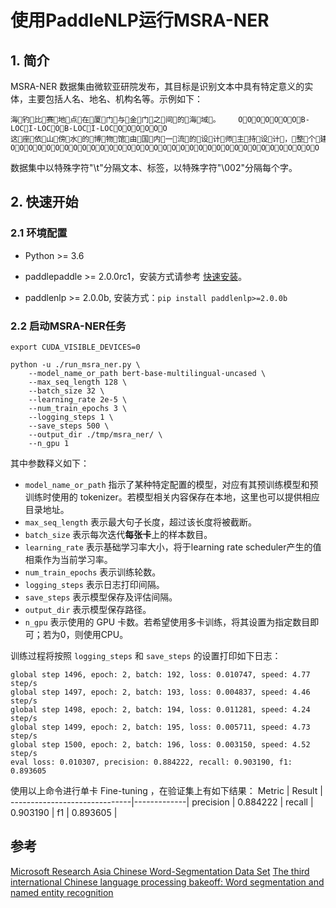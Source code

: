 # 使用PaddleNLP运行MSRA-NER

## 1. 简介

MSRA-NER 数据集由微软亚研院发布，其目标是识别文本中具有特定意义的实体，主要包括人名、地名、机构名等。示例如下：

```
海钓比赛地点在厦门与金门之间的海域。    OOOOOOOB-LOCI-LOCOB-LOCI-LOCOOOOOO
这座依山傍水的博物馆由国内一流的设计师主持设计，整个建筑群精美而恢宏。    OOOOOOOOOOOOOOOOOOOOOOOOOOOOOOOOOOO
```

数据集中以特殊字符"\t"分隔文本、标签，以特殊字符"\002"分隔每个字。

## 2. 快速开始

### 2.1 环境配置

- Python >= 3.6

- paddlepaddle >= 2.0.0rc1，安装方式请参考 [快速安装](https://www.paddlepaddle.org.cn/install/quick)。

- paddlenlp >= 2.0.0b, 安装方式：`pip install paddlenlp>=2.0.0b`

### 2.2 启动MSRA-NER任务

```shell
export CUDA_VISIBLE_DEVICES=0

python -u ./run_msra_ner.py \
    --model_name_or_path bert-base-multilingual-uncased \
    --max_seq_length 128 \
    --batch_size 32 \
    --learning_rate 2e-5 \
    --num_train_epochs 3 \
    --logging_steps 1 \
    --save_steps 500 \
    --output_dir ./tmp/msra_ner/ \
    --n_gpu 1
```

其中参数释义如下：
- `model_name_or_path` 指示了某种特定配置的模型，对应有其预训练模型和预训练时使用的 tokenizer。若模型相关内容保存在本地，这里也可以提供相应目录地址。
- `max_seq_length` 表示最大句子长度，超过该长度将被截断。
- `batch_size` 表示每次迭代**每张卡**上的样本数目。
- `learning_rate` 表示基础学习率大小，将于learning rate scheduler产生的值相乘作为当前学习率。
- `num_train_epochs` 表示训练轮数。
- `logging_steps` 表示日志打印间隔。
- `save_steps` 表示模型保存及评估间隔。
- `output_dir` 表示模型保存路径。
- `n_gpu` 表示使用的 GPU 卡数。若希望使用多卡训练，将其设置为指定数目即可；若为0，则使用CPU。

训练过程将按照 `logging_steps` 和 `save_steps` 的设置打印如下日志：

```
global step 1496, epoch: 2, batch: 192, loss: 0.010747, speed: 4.77 step/s
global step 1497, epoch: 2, batch: 193, loss: 0.004837, speed: 4.46 step/s
global step 1498, epoch: 2, batch: 194, loss: 0.011281, speed: 4.24 step/s
global step 1499, epoch: 2, batch: 195, loss: 0.005711, speed: 4.73 step/s
global step 1500, epoch: 2, batch: 196, loss: 0.003150, speed: 4.52 step/s
eval loss: 0.010307, precision: 0.884222, recall: 0.903190, f1: 0.893605
```

使用以上命令进行单卡 Fine-tuning ，在验证集上有如下结果：
 Metric                       | Result      |
------------------------------|-------------|
precision                     | 0.884222    |
recall                        | 0.903190    |
f1                            | 0.893605    |

## 参考

[Microsoft Research Asia Chinese Word-Segmentation Data Set](https://www.microsoft.com/en-us/download/details.aspx?id=52531)
[The third international Chinese language processing bakeoff: Word segmentation and named entity recognition](https://faculty.washington.edu/levow/papers/sighan06.pdf)
